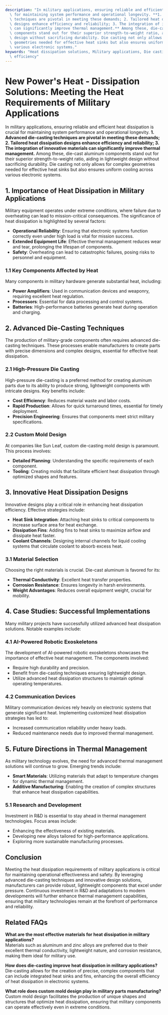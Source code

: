 ```yaml
---
description: "In military applications, ensuring reliable and efficient heat dissipation is crucial\
  \ for maintaining system performance and operational longevity. **1. Advanced die-casting\
  \ techniques are pivotal in meeting these demands; 2. Tailored heat dissipation\
  \ designs enhance efficiency and reliability; 3. The integration of innovative materials\
  \ can significantly improve thermal management.** Among these, die-cast aluminum\
  \ components stand out for their superior strength-to-weight ratio, aiding in lightweight\
  \ design without sacrificing durability. Die casting not only allows for complex\
  \ geometries needed for effective heat sinks but also ensures uniform cooling across\
  \ various electronic systems."
keywords: "Heat dissipation solutions, Military applications, Die casting process, Heat dissipation\
  \ efficiency"
---
```

# New Power's Heat - Dissipation Solutions: Meeting the Heat Requirements of Military Applications

In military applications, ensuring reliable and efficient heat dissipation is crucial for maintaining system performance and operational longevity. **1. Advanced die-casting techniques are pivotal in meeting these demands; 2. Tailored heat dissipation designs enhance efficiency and reliability; 3. The integration of innovative materials can significantly improve thermal management.** Among these, die-cast aluminum components stand out for their superior strength-to-weight ratio, aiding in lightweight design without sacrificing durability. Die casting not only allows for complex geometries needed for effective heat sinks but also ensures uniform cooling across various electronic systems.

## 1. Importance of Heat Dissipation in Military Applications

Military equipment operates under extreme conditions, where failure due to overheating can lead to mission-critical consequences. The significance of heat dissipation is highlighted by several factors:

- **Operational Reliability**: Ensuring that electronic systems function correctly even under high load is vital for mission success.
- **Extended Equipment Life**: Effective thermal management reduces wear and tear, prolonging the lifespan of components.
- **Safety**: Overheating can lead to catastrophic failures, posing risks to personnel and equipment.

### 1.1 Key Components Affected by Heat

Many components in military hardware generate substantial heat, including:

- **Power Amplifiers**: Used in communication devices and weaponry, requiring excellent heat regulation.
- **Processors**: Essential for data processing and control systems.
- **Batteries**: High-performance batteries generate heat during operation and charging.

## 2. Advanced Die-Casting Techniques

The production of military-grade components often requires advanced die-casting techniques. These processes enable manufacturers to create parts with precise dimensions and complex designs, essential for effective heat dissipation.

### 2.1 High-Pressure Die Casting

High-pressure die-casting is a preferred method for creating aluminum parts due to its ability to produce strong, lightweight components with intricate designs. Key benefits include:

- **Cost Efficiency**: Reduces material waste and labor costs.
- **Rapid Production**: Allows for quick turnaround times, essential for timely deployment.
- **Precision Engineering**: Ensures that components meet strict military specifications.

### 2.2 Custom Mold Design

At companies like Sun Leaf, custom die-casting mold design is paramount. This process involves:

- **Detailed Planning**: Understanding the specific requirements of each component.
- **Tooling**: Creating molds that facilitate efficient heat dissipation through optimized shapes and features.

## 3. Innovative Heat Dissipation Designs

Innovative designs play a critical role in enhancing heat dissipation efficiency. Effective strategies include:

- **Heat Sink Integration**: Attaching heat sinks to critical components to increase surface area for heat exchange.
- **Dissipation Fins**: Adding fins to heat sinks to maximize airflow and dissipate heat faster.
- **Coolant Channels**: Designing internal channels for liquid cooling systems that circulate coolant to absorb excess heat.

### 3.1 Material Selection

Choosing the right materials is crucial. Die-cast aluminum is favored for its:

- **Thermal Conductivity**: Excellent heat transfer properties.
- **Corrosion Resistance**: Ensures longevity in harsh environments.
- **Weight Advantages**: Reduces overall equipment weight, crucial for mobility.

## 4. Case Studies: Successful Implementations

Many military projects have successfully utilized advanced heat dissipation solutions. Notable examples include:

### 4.1 AI-Powered Robotic Exoskeletons

The development of AI-powered robotic exoskeletons showcases the importance of effective heat management. The components involved:

- Require high durability and precision.
- Benefit from die-casting techniques ensuring lightweight design.
- Utilize advanced heat dissipation structures to maintain optimal operating temperatures.

### 4.2 Communication Devices

Military communication devices rely heavily on electronic systems that generate significant heat. Implementing customized heat dissipation strategies has led to:

- Increased communication reliability under heavy loads.
- Reduced maintenance needs due to improved thermal management.

## 5. Future Directions in Thermal Management

As military technology evolves, the need for advanced thermal management solutions will continue to grow. Emerging trends include:

- **Smart Materials**: Utilizing materials that adapt to temperature changes for dynamic thermal management.
- **Additive Manufacturing**: Enabling the creation of complex structures that enhance heat dissipation capabilities.

### 5.1 Research and Development

Investment in R&D is essential to stay ahead in thermal management technologies. Focus areas include:

- Enhancing the effectiveness of existing materials.
- Developing new alloys tailored for high-performance applications.
- Exploring more sustainable manufacturing processes.

## Conclusion

Meeting the heat dissipation requirements of military applications is critical for maintaining operational effectiveness and safety. By leveraging advanced die-casting techniques and innovative design solutions, manufacturers can provide robust, lightweight components that excel under pressure. Continuous investment in R&D and adaptations to modern developments will further enhance thermal management capabilities, ensuring that military technologies remain at the forefront of performance and reliability.

## Related FAQs

**What are the most effective materials for heat dissipation in military applications?**  
Materials such as aluminum and zinc alloys are preferred due to their excellent thermal conductivity, lightweight nature, and corrosion resistance, making them ideal for military use.

**How does die-casting improve heat dissipation in military applications?**  
Die-casting allows for the creation of precise, complex components that can include integrated heat sinks and fins, enhancing the overall efficiency of heat dissipation in electronic systems.

**What role does custom mold design play in military parts manufacturing?**  
Custom mold design facilitates the production of unique shapes and structures that optimize heat dissipation, ensuring that military components can operate effectively even in extreme conditions.
